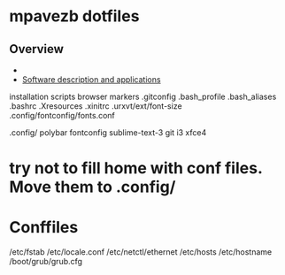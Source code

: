 # mpavezb dotfiles

## Overview

- 
- [Software description and applications](SOFTWARE.md)





installation scripts
browser markers
.gitconfig
.bash_profile
.bash_aliases
.bashrc
.Xresources
.xinitrc
.urxvt/ext/font-size
.config/fontconfig/fonts.conf

.config/
polybar
fontconfig
sublime-text-3
git
i3
xfce4

# try not to fill home with conf files. Move them to .config/<app-name>



# Conffiles
/etc/fstab
/etc/locale.conf
/etc/netctl/ethernet
/etc/hosts
/etc/hostname
/boot/grub/grub.cfg

